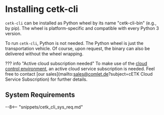# Installing cetk-cli

`cetk-cli` can be installed as Python wheel by its name "cetk-cli-bin" (e.g., by pip).
The wheel is platform-specific and compatible with every Python 3 version.

To run `cetk-cli`, Python is not needed. The Python wheel is just
the transportation vehicle. Of course, upon request, the binary can also be delivered without the wheel wrapping.

??? info "Active cloud subscription needed"
    To make use of the [cloud control environment](../control_env/cloud.md), an active cloud service subscription is needed.
    Feel free to contact [our sales](mailto:sales@comlet.de?subject=cETK Cloud Service Subscription) for further details.

## System Requirements

--8<-- "snippets/cetk_cli_sys_req.md"